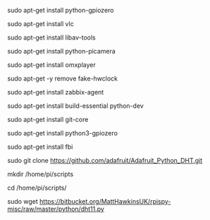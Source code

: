 sudo apt-get install python-gpiozero

sudo apt-get install vlc

sudo apt-get install  libav-tools

sudo apt-get install python-picamera

sudo apt-get install omxplayer

sudo apt-get -y remove fake-hwclock

sudo apt-get install zabbix-agent

sudo apt-get install build-essential python-dev

sudo apt-get install git-core

sudo apt-get install python3-gpiozero

sudo apt-get install fbi

sudo git clone https://github.com/adafruit/Adafruit_Python_DHT.git

mkdir /home/pi/scripts

cd /home/pi/scripts/

sudo wget https://bitbucket.org/MattHawkinsUK/rpispy-misc/raw/master/python/dht11.py
